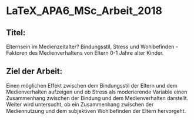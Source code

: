 # LaTeX_APA6_MSc_Arbeit_2018

## Titel: 
Elternsein im Medienzeitalter? 
Bindungsstil, Stress und Wohlbefinden - Faktoren des Medienverhaltens von Eltern 0-1 Jahre alter Kinder.

## Ziel der Arbeit: 
Einen möglichen Effekt zwischen dem Bindungsstil der Eltern und dem Medienverhalten aufzeigen und ob Stress als moderierende Variable einen Zusammenhang zwischen der Bindung und dem Medienverhalten darstellt. Weiter wird untersucht, ob ein Zusammenhang zwischen der Mediennutzung und dem subjektiven Wohlbeﬁnden der Eltern hervorgeht.
